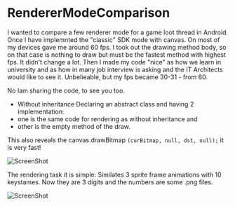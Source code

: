 RendererModeComparison
======================
I wanted to compare a few renderer mode for a game loot thread in Android.
Once I have implemnted the "classic" SDK mode with canvas. On most of my devices gave me around 60 fps.
I took out the drawing method body, so on that case is nothing to draw but must be the fastest method with highest fps. It didn't change a lot.
Then I made my code "nice" as how we learn in university and as how in many job interview is asking and the IT Architects would like to see it.
Unbelieable, but my fps became 30-31 - from 60.

No  Iam sharing the code, to see you too.
- Without inheritance 
Declaring an abstract class and having 2 implementation: 
- one is the same code for rendering as without inheritance and 
- other is the empty method of the draw.

This also reveals the canvas.drawBitmap ```(curBitmap, null, dst, null);``` it is very fast!

![ScreenShot](https://cloud.githubusercontent.com/assets/506560/5248060/7d8d04b6-7980-11e4-8c2e-e710b14daf8c.png)

The rendering task it is simple:
Similates 3 sprite frame animations with 10 keystames.
Now they are 3 digits and the numbers are some .png files.

![ScreenShot](https://cloud.githubusercontent.com/assets/506560/5248061/7d8eb86a-7980-11e4-8fc2-76867646f52e.png)
